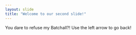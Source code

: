 ```yaml
---
layout: slide
title: "Welcome to our second slide!"
---
```

You dare to refuse my Batchall?!
Use the left arrow to go back!
